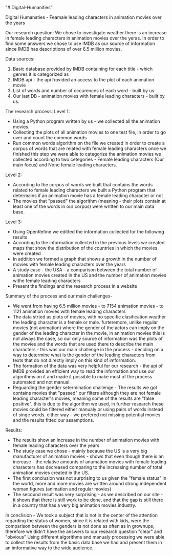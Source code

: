 "# Digital-Humanities" 

Digital Humanaties - Feamale leading characters in animation movies over the years

Our research question:
We chose to investigate weather there is an increase in female leading characters in animation movies over the yeras.
In order to find some answers we chose to use IMDB as our source of information since IMDB has descriptions of over 6.5 million movies.

Data sources:
1. Basic database provided by IMDB containing for each title - which genres it is categorized as
2. IMDB api - the api frovided an access to the plot of each animation movie
3. List of words and number of occurences of each word - built by us
3. Our last DB - animation movies with female leading characters - built by us.

The research process:
Level 1:
- Using a Python program written by us - we collected all the animation movies.
- Collecting the plots of all animation movies to one test file, in order to go over and count the common words
- Run common words algorithm on the file we created in order to create a corpus of words that are related with female leading characters
once we finished this step we were able to categorize the animation movies we collected according to two cetegories - Female leading characters (Our main focus) and None female leading characters.

Level 2:
- According to the corpus of words we built that contains the words related to female leading characters we built a Python program that determains if an animation movie has a female leading character or not
- The movies that "passed" the algorithm (meaning - their plots contain at least one of the words in our corpus) were written to our main data base.

Level 3:
- Using OpenRefine we editted the information collected for the following results
- According to the information collected in the previous levels we created maps that show the distribution of the countries in which the movies were created
- In addition we formed a graph that shows a growth in the number of movies with female leading characters over the years
- A study case - the USA - a comparison between the total number of animation movies created in the US and the number of animation movies withe female leading characters
- Present the findings and the research process in a website

Summary of the process and our main challenges- 
- We went from having 6.5 million movies - to 7154 animation movies - to 1121 animation movies with female leading characters
- The data strted as plots of movies, with no specific clasification weather the leading character is a female or male. 
furteremore, unlike regular movies (not animation) where the gender of the actors can imply on the gender of the leading character in the movie, in animation movies this is not always the case, so our only source of information was the plots of the movies and the words that are used there to describe the main characters - this was our main challenge in the process - deciding on a way to determine what is the gender of the leading characters from texts that do not directly imply on this kind of imformation.
- The formation of the data was very helpful for our research - the api of IMDB provided an efficient way to read the information and use our algorithms on it and made it possible to make most of the process automated and not manual.
- Reguarding the gender setermination challenge - The results we got contains movies that "passed" our filters although they are not female leading character's movies, meaning some of the results are "false positive". this is due to the algorithm we used, in further research these movies could be filtered either manualy or using pairs of words instead of singe words. either way - we prefered not missing potential movies and the results fitted our assamptions.

Results:
- The results show an increase in the number of animation movies with female leading characters over the years
- The study case we chose - mainly because the US is a very big manufacturer of animation movies - shows that even though there is an increase - the relative amounts of anumation movies with female leading characters has decreased comparing to the increasing number of total animation movies created in the US.
- The first conclusion was not surprising to us given the "female status" in the world, more and more movies are written around strong independent woman figures (animation and regular movies)
- The secound result was very surprising - as we described on our site - it shows that there is still work to be done, and that the gap is still there in a country that has a very big animation movies industry.

In conclision - 
We took a subject that is not in the center of the attention regarding the status of women, since it is related with kids, were the comparison between the genders is not done as often as in grownups, therefore we didn't have the answers to our research question "clear" and "obvious"
Using different algorithms and manualy processing we were able to collect the results from the basic data base we had and present them in an imformative way to the wide audience.


